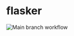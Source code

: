 # flasker

![Main branch workflow](https://github.com/sania-dsouza2012/flasker/actions/workflows/python-app.yml/badge.svg)

